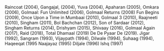 Raincoat (2004), 
Gangajal, (2004), 
Yuva (2004), 
Apaharan (2005), 
Omkara (2006), 
Golmaal: Fun Unlimited (2006), 
Golmaal Returns (2008)
Fun Begins (2009), 
Once Upon a Time in Mumbaai (2010), 
Golmaal 3 (2010), 
Raajneeti (2010), 
Singham (2011), 
Bol Bachchan (2012), 
Son of Sardaar (2012), 
Singham Returns (2014), 
Drishyam (2015), 
Shivaay (2016), 
Golmaal Again (2017), 
Raid (2018), 
Total Dhamaal (2019)
De De Pyaar De (2019).
Jigar (1992), 
Sangram (1993), 
Vijaypath (1994), 
Dilwale (1994), 
Suhaag (1994), 
Haqeeqat (1995
Naajayaz (1995) 
Diljale (1996)
Ishq (1997)